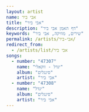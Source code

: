 ```yaml
---
layout: artist
name: אבי ביר
title: "אבי ביר"
description: "דף האמן אבי ביר"
keywords: "שירים, מוזיקה, אבי ביר"
permalink: /artists/אבי-ביר/
redirect_from:
  - /artists/list/אבי ביר
songs:
  - number: "47307"
    name: "יגדל - ווקאלי"
    album: "סינגלים"
    artist: "אבי ביר"
  - number: "47308"
    name: "יגדל"
    album: "סינגלים"
    artist: "אבי ביר"
---
```

